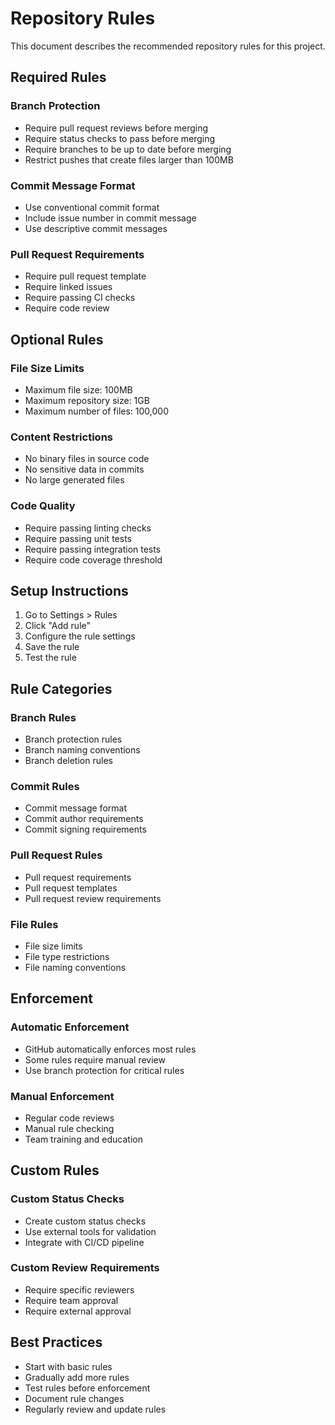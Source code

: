 # Repository Rules

This document describes the recommended repository rules for this project.

## Required Rules

### Branch Protection
- Require pull request reviews before merging
- Require status checks to pass before merging
- Require branches to be up to date before merging
- Restrict pushes that create files larger than 100MB

### Commit Message Format
- Use conventional commit format
- Include issue number in commit message
- Use descriptive commit messages

### Pull Request Requirements
- Require pull request template
- Require linked issues
- Require passing CI checks
- Require code review

## Optional Rules

### File Size Limits
- Maximum file size: 100MB
- Maximum repository size: 1GB
- Maximum number of files: 100,000

### Content Restrictions
- No binary files in source code
- No sensitive data in commits
- No large generated files

### Code Quality
- Require passing linting checks
- Require passing unit tests
- Require passing integration tests
- Require code coverage threshold

## Setup Instructions

1. Go to Settings > Rules
2. Click "Add rule"
3. Configure the rule settings
4. Save the rule
5. Test the rule

## Rule Categories

### Branch Rules
- Branch protection rules
- Branch naming conventions
- Branch deletion rules

### Commit Rules
- Commit message format
- Commit author requirements
- Commit signing requirements

### Pull Request Rules
- Pull request requirements
- Pull request templates
- Pull request review requirements

### File Rules
- File size limits
- File type restrictions
- File naming conventions

## Enforcement

### Automatic Enforcement
- GitHub automatically enforces most rules
- Some rules require manual review
- Use branch protection for critical rules

### Manual Enforcement
- Regular code reviews
- Manual rule checking
- Team training and education

## Custom Rules

### Custom Status Checks
- Create custom status checks
- Use external tools for validation
- Integrate with CI/CD pipeline

### Custom Review Requirements
- Require specific reviewers
- Require team approval
- Require external approval

## Best Practices

- Start with basic rules
- Gradually add more rules
- Test rules before enforcement
- Document rule changes
- Regularly review and update rules

